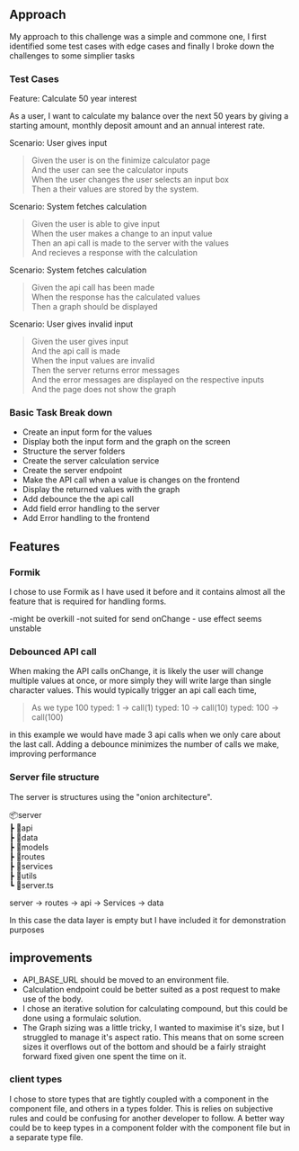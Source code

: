 ## Approach

My approach to this challenge was a simple and commone one, I first identified some test cases with edge cases and finally I broke down the challenges to some simplier tasks

### Test Cases

Feature: Calculate 50 year interest

As a user, I want to calculate my balance over the next 50 years by giving a starting amount, monthly deposit amount and an annual interest rate.

Scenario: User gives input

> Given the user is on the finimize calculator page<br />
> And the user can see the calculator inputs<br />
> When the user changes the user selects an input box<br />
> Then a their values are stored by the system.

Scenario: System fetches calculation

> Given the user is able to give input<br />
> When the user makes a change to an input value<br />
> Then an api call is made to the server with the values<br />
> And recieves a response with the calculation

Scenario: System fetches calculation

> Given the api call has been made<br />
> When the response has the calculated values<br />
> Then a graph should be displayed<br />

Scenario: User gives invalid input

> Given the user gives input<br />
> And the api call is made<br />
> When the input values are invalid<br />
> Then the server returns error messages<br />
> And the error messages are displayed on the respective inputs<br />
> And the page does not show the graph

### Basic Task Break down

- Create an input form for the values
- Display both the input form and the graph on the screen
- Structure the server folders
- Create the server calculation service
- Create the server endpoint
- Make the API call when a value is changes on the frontend
- Display the returned values with the graph
- Add debounce the the api call
- Add field error handling to the server
- Add Error handling to the frontend

## Features

### Formik

I chose to use Formik as I have used it before and it contains almost all the feature that is required for handling forms.

-might be overkill
-not suited for send onChange - use effect seems unstable

### Debounced API call

When making the API calls onChange, it is likely the user will change multiple values at once, or more simply they will write large than single character values. This would typically trigger an api call each time,

> As we type 100
> typed: 1 -> call(1)
> typed: 10 -> call(10)
> typed: 100 -> call(100)

in this example we would have made 3 api calls when we only care about the last call. Adding a debounce minimizes the number of calls we make, improving performance

### Server file structure

The server is structures using the "onion architecture".

📦server<br />
┣ 📂api<br />
┣ 📂data<br />
┣ 📂models<br />
┣ 📂routes<br />
┣ 📂services<br />
┣ 📂utils<br />
┗ 📜server.ts

server -> routes -> api -> Services -> data

In this case the data layer is empty but I have included it for demonstration purposes

## improvements

- API_BASE_URL should be moved to an environment file.
- Calculation endpoint could be better suited as a post request to make use of the body.
- I chose an iterative solution for calculating compound, but this could be done using a formulaic solution.
- The Graph sizing was a little tricky, I wanted to maximise it's size, but I struggled to manage it's aspect ratio. This means that on some screen sizes it overflows out of the bottom and should be a fairly straight forward fixed given one spent the time on it.

### client types

I chose to store types that are tightly coupled with a component in the component file, and others in a types folder. This is relies on subjective rules and could be confusing for another developer to follow. A better way could be to keep types in a component folder with the component file but in a separate type file.
